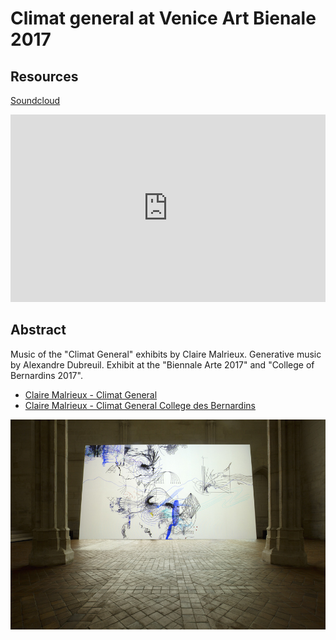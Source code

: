 # Climat general at Venice Art Bienale 2017

## Resources

<span class="icon icon-soundcloud">[Soundcloud](https://soundcloud.com/dubreuia/sets/climat-general)</span>

<iframe width="100%" height="300" scrolling="no" frameborder="no" allow="autoplay" src="https://w.soundcloud.com/player/?url=https%3A//api.soundcloud.com/playlists/625151271&color=%23ff5500&auto_play=false&hide_related=false&show_comments=true&show_user=true&show_reposts=false&show_teaser=true&visual=true"></iframe>

## Abstract

Music of the "Climat General" exhibits by Claire Malrieux. Generative music by Alexandre Dubreuil. Exhibit at the "Biennale Arte 2017" and "College of Bernardins 2017".

- [Claire Malrieux - Climat General](http://claire-malrieux.com/Climat-General)
- [Claire Malrieux - Climat General College des Bernardins](http://claire-malrieux.com/Climat-General-College-des-Bernardins)

![Climat General Bernardins 2017](climat-general-bernardins-2017.jpg)
